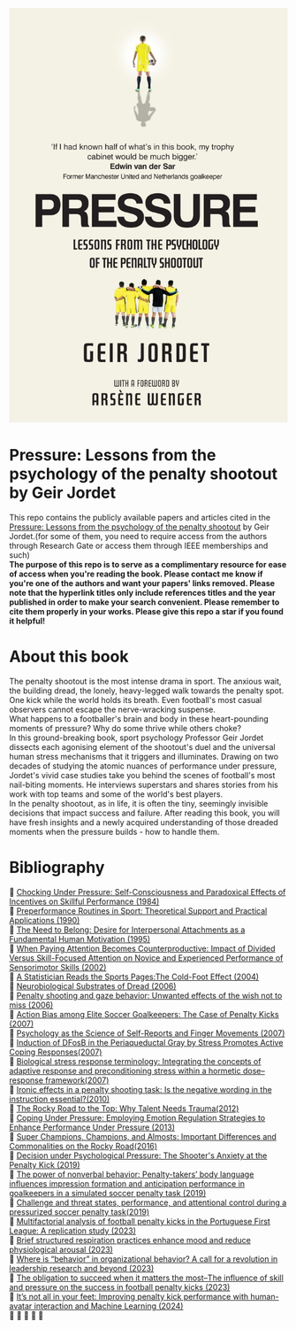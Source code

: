 <p align="center">
  <img src="./pressure.jpg" alt="Description of image">
</p>

# Pressure: Lessons from the psychology of the penalty shootout by Geir Jordet
This repo contains the publicly available papers and articles cited in the [Pressure: Lessons from the psychology of the penalty shootout](https://www.susannalea.com/sla-title/pressure/) by Geir Jordet.(for some of them, you need to require access from the authors through Research Gate or access them through IEEE memberships and such)<br>
**The purpose of this repo is to serve as a complimentary resource for ease of access when you're reading the book.
Please contact me know if you're one of the authors and want your papers' links removed. Please note that the hyperlink titles only include references titles and the year published in order to make your search convenient. Please remember to cite them properly in your works.
Please give this repo a star if you found it helpful!**

# About this book

The penalty shootout is the most intense drama in sport. The anxious wait, the building dread, the lonely, heavy-legged walk towards the penalty spot. One kick while the world holds its breath. Even football's most casual observers cannot escape the nerve-wracking suspense.<br>
What happens to a footballer's brain and body in these heart-pounding moments of pressure? Why do some thrive while others choke?<br>
In this ground-breaking book, sport psychology Professor Geir Jordet dissects each agonising element of the shootout's duel and the universal human stress mechanisms that it triggers and illuminates. Drawing on two decades of studying the atomic nuances of performance under pressure, Jordet's vivid case studies take you behind the scenes of football's most nail-biting moments. He interviews superstars and shares stories from his work with top teams and some of the world's best players.<br>
In the penalty shootout, as in life, it is often the tiny, seemingly invisible decisions that impact success and failure. After reading this book, you will have fresh insights and a newly acquired understanding of those dreaded moments when the pressure builds - how to handle them.

# Bibliography

🔹 [Chocking Under Pressure: Self-Consciousness and Paradoxical Effects of Incentives on Skillful Performance (1984)](https://www.researchgate.net/publication/16488199_Chocking_Under_Pressure_Self-Consciousness_and_Paradoxical_Effects_of_Incentives_on_Skillful_Performance)<br>
🔹 [Preperformance Routines in Sport: Theoretical Support and Practical Applications (1990)](https://journals.humankinetics.com/view/journals/tsp/4/3/article-p301.xml)<br>
🔹 [The Need to Belong: Desire for Interpersonal Attachments as a Fundamental Human Motivation (1995)](https://www.researchgate.net/profile/Mark-Leary-2/publication/15420847_The_Need_to_Belong_Desire_for_Interpersonal_Attachments_as_a_Fundamental_Human_Motivation/links/5b647053aca272e3b6af9211/The-Need-to-Belong-Desire-for-Interpersonal-Attachments-as-a-Fundamental-Human-Motivation.pdf)<br>
🔹 [When Paying Attention Becomes Counterproductive: Impact of Divided Versus Skill-Focused Attention on Novice and Experienced Performance of Sensorimotor Skills (2002)](https://www.researchgate.net/publication/11362554_When_paying_attention_becomes_counterproductive_Impact_of_divided_versus_skill-focused_attention_on_novice_and_experienced_performance_of_sensorimotor_skills)<br>
🔹 [A Statistician Reads the Sports Pages:The Cold-Foot Effect (2004)](https://www.tandfonline.com/doi/abs/10.1080/09332480.2004.10554926)<br>
🔹 [Neurobiological Substrates of Dread (2006)](https://pmc.ncbi.nlm.nih.gov/articles/PMC1820741/pdf/nihms18806.xml.fixed.pdf)<br>
🔹 [Penalty shooting and gaze behavior: Unwanted effects of the wish not to miss (2006)](https://www.researchgate.net/profile/Frank-Bakker/publication/289678122_Penalty_shooting_and_gaze_behavior_Unwanted_effects_of_the_wish_not_to_miss/links/60730d1d4585150fe99f24b0/Penalty-shooting-and-gaze-behavior-Unwanted-effects-of-the-wish-not-to-miss.pdf) <br>
🔹 [Action Bias among Elite Soccer Goalkeepers: The Case of Penalty Kicks (2007)](https://www.researchgate.net/publication/222676583_Action_Bias_among_Elite_Soccer_Goalkeepers_The_Case_of_Penalty_Kicks)<br>
🔹 [Psychology as the Science of Self-Reports and Finger Movements (2007)](https://rap.ucr.edu/baumeisteretal2007.pdf)<br>
🔹 [Induction of DFosB in the Periaqueductal Gray by Stress Promotes Active Coping Responses(2007)](https://www.cell.com/action/showPdf?pii=S0896-6273%2807%2900490-4)<br>
🔹 [Biological stress response terminology: Integrating the concepts of adaptive response and preconditioning stress within a hormetic dose–response framework(2007)](https://escholarship.org/uc/item/4q35r8nb)<br>
🔹 [Ironic effects in a penalty shooting task: Is the negative wording in the instruction essential?(2010)](https://scispace.com/pdf/ironic-effects-in-a-penalty-shooting-task-is-the-negative-24x5kqab0s.pdf)<br>
🔹 [The Rocky Road to the Top: Why Talent Needs Trauma(2012)](https://link.springer.com/article/10.1007/BF03262302)<br>
🔹 [Coping Under Pressure: Employing Emotion Regulation Strategies to Enhance Performance Under Pressure (2013)](https://www.researchgate.net/publication/256076286_Coping_Under_Pressure_Employing_Emotion_Regulation_Strategies_to_Enhance_Performance_Under_Pressure) <br>
🔹 [Super Champions, Champions, and Almosts: Important Differences and Commonalities on the Rocky Road(2016)](https://www.frontiersin.org/journals/psychology/articles/10.3389/fpsyg.2015.02009/full)<br>
🔹 [Decision under Psychological Pressure: The Shooter's Anxiety at the Penalty Kick (2019)](https://www.researchgate.net/publication/328499036_Decision_under_Psychological_Pressure_The_Shooter's_Anxiety_at_the_Penalty_Kick) <br>
🔹 [The power of nonverbal behavior: Penalty-takers’ body language influences impression formation and anticipation performance in goalkeepers in a simulated soccer penalty task (2019)](https://www.researchgate.net/publication/336999655_The_power_of_nonverbal_behavior_Penalty-takers'_body_language_influences_impression_formation_and_anticipation_performance_in_goalkeepers_in_a_simulated_soccer_penalty_task)<br>
🔹 [Challenge and threat states, performance, and attentional control during a pressurized soccer penalty task(2019)](https://eprints.glos.ac.uk/6514/1/6514%20Parker%20(2018)%20Challenge%20and%20threat%20states,%20performance,%20and%20attentional%20control%20during%20a%20pressurized%20soccer%20penalty%20task.pdf)<br>
🔹 [Multifactorial analysis of football penalty kicks in the Portuguese First League: A replication study (2023)](https://www.researchgate.net/publication/366867323_Multifactorial_analysis_of_football_penalty_kicks_in_the_Portuguese_First_League_A_replication_study) <br>
🔹 [Brief structured respiration practices enhance mood and reduce physiological arousal (2023)](https://pmc.ncbi.nlm.nih.gov/articles/PMC9873947/pdf/main.pdf) <br>
🔹 [Where is “behavior” in organizational behavior? A call for a revolution in leadership research and beyond (2023)](https://www.sciencedirect.com/science/article/abs/pii/S1048984321000862?via%3Dihub)<br>
🔹 [The obligation to succeed when it matters the most–The influence of skill and pressure on the success in football penalty kicks (2023)](https://www.sciencedirect.com/science/article/abs/pii/S1469029222002370?via%3Dihub)<br>
🔹 [It’s not all in your feet: Improving penalty kick performance with human-avatar interaction and Machine Learning (2024)](https://www.researchgate.net/publication/378027269_It's_not_all_in_your_feet_Improving_penalty_kick_performance_with_human-avatar_interaction_and_Machine_Learning)<br>
🔹 []()
🔹 []()
🔹 []()
🔹
🔹


